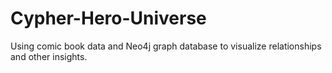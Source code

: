 # Cypher-Hero-Universe
Using comic book data and Neo4j graph database to visualize relationships and other insights.
